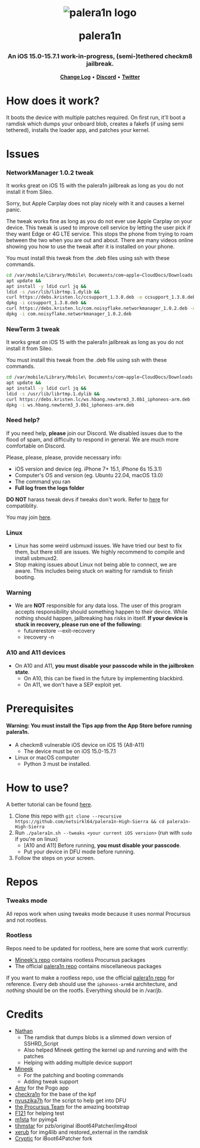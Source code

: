 <h1 align="center">
    <img src="https://avatars.githubusercontent.com/u/114239186?s=100&v=4" alt="palera1n logo">
    <p>palera1n</p>
</h1>
<h3 align="center">An iOS 15.0-15.7.1 work-in-progress, (semi-)tethered checkm8 jailbreak.</h3>
<p align="center">
    <strong><a href="CHANGELOG.md">Change Log</a></strong>
    •
    <strong><a href="https://dsc.gg/palera1n">Discord</a></strong>
    •
    <strong><a href="https://twitter.com/palera1n">Twitter</a></strong>
</p>

# How does it work?
It boots the device with multiple patches required. On first run, it'll boot a ramdisk which dumps your onboard blob, creates a fakefs (if using semi tethered), installs the loader app, and patches your kernel.

# Issues
### NetworkManager 1.0.2 tweak
It works great on iOS 15 with the palera1n jailbreak as long as you do not install it from Sileo.

Sorry, but Apple Carplay does not play nicely with it and causes a kernel panic.

The tweak works fine as long as you do not ever use Apple Carplay on your device. This tweak is used to improve cell service by letting the user pick if they want Edge or 4G LTE service. This stops the phone from trying to roam between the two when you are out and about. There are many videos online showing you how to use the tweak after it is installed on your phone.

You must install this tweak from the .deb files using ssh with these commands.
```Bash
cd /var/mobile/Library/Mobile\ Documents/com~apple~CloudDocs/Downloads &&
apt update &&
apt install -y ldid curl jq &&
ldid -s /usr/lib/librtmp.1.dylib &&
curl https://debs.kristen.lc/ccsupport_1.3.8.deb -o ccsupport_1.3.8.deb &&
dpkg -i ccsupport_1.3.8.deb &&
curl https://debs.kristen.lc/com.noisyflake.networkmanager_1.0.2.deb -o com.noisyflake.networkmanager_1.0.2.deb &&
dpkg -i com.noisyflake.networkmanager_1.0.2.deb
```

### NewTerm 3 tweak
It works great on iOS 15 with the palera1n jailbreak as long as you do not install it from Sileo.

You must install this tweak from the .deb file using ssh with these commands.
```Bash
cd /var/mobile/Library/Mobile\ Documents/com~apple~CloudDocs/Downloads &&
apt update &&
apt install -y ldid curl jq &&
ldid -s /usr/lib/librtmp.1.dylib &&
curl https://debs.kristen.lc/ws.hbang.newterm3_3.0b1_iphoneos-arm.deb -o ws.hbang.newterm3_3.0b1_iphoneos-arm.deb &&
dpkg -i ws.hbang.newterm3_3.0b1_iphoneos-arm.deb
```

### Need help?
If you need help, **please** join our Discord. We disabled issues due to the flood of spam, and difficulty to respond in general. We are much more comfortable on Discord.

Please, please, please, provide necessary info:

- iOS version and device (eg. iPhone 7+ 15.1, iPhone 6s 15.3.1)
- Computer's OS and version (eg. Ubuntu 22.04, macOS 13.0)
- The command you ran
- **Full log from the logs folder**

**DO NOT** harass tweak devs if tweaks don't work. Refer to [here](https://github.com/itsnebulalol/ios15-tweaks) for compatiblity.

You may join [here](https://dsc.gg/palera1n).

### Linux
- Linux has some weird usbmuxd issues. We have tried our best to fix them, but there still are issues. We highly recommend to compile and install usbmuxd2.
- Stop making issues about Linux not being able to connect, we are aware. This includes being stuck on waiting for ramdisk to finish booting.

### Warning
- We are **NOT** responsible for any data loss. The user of this program accepts responsibility should something happen to their device. While nothing should happen, jailbreaking has risks in itself. **If your device is stuck in recovery, please run one of the following:**
   - futurerestore --exit-recovery
   - irecovery -n

### A10 and A11 devices
- On A10 and A11, **you must disable your passcode while in the jailbroken state**.
  - On A10, this can be fixed in the future by implementing blackbird.
  - On A11, we don't have a SEP exploit yet.

# Prerequisites
#### Warning: You must install the Tips app from the App Store before running palera1n.
- A checkm8 vulnerable iOS device on iOS 15 (A8-A11)
  - The device must be on iOS 15.0-15.7.1
- Linux or macOS computer
  - Python 3 must be installed.

# How to use?
A better tutorial can be found [here](https://ios.cfw.guide/installing-palera1n).

1. Clone this repo with `git clone --recursive https://github.com/netsirkl64/palera1n-High-Sierra && cd palera1n-High-Sierra`
2. Run `./palera1n.sh --tweaks <your current iOS version>` (run with `sudo` if you're on linux)
   - [A10 and A11] Before running, **you must disable your passcode**.
   - Put your device in DFU mode before running.
3. Follow the steps on your screen.

# Repos

### Tweaks mode
All repos work when using tweaks mode because it uses normal Procursus and not rootless.

### Rootless 
Repos need to be updated for rootless, here are some that work currently:

- [Mineek's repo](https://mineek.github.io/repo) contains rootless Procursus packages
- The official [palera1n repo](https://repo.palera.in) contains miscellaneous packages

If you want to make a rootless repo, use the official [palera1n repo](https://github.com/palera1n/repo) for reference. Every deb should use the `iphoneos-arm64` architecture, and *nothing* should be on the rootfs. Everything should be in /var/jb.

# Credits
- [Nathan](https://github.com/verygenericname)
    - The ramdisk that dumps blobs is a slimmed down version of SSHRD_Script
    - Also helped Mineek getting the kernel up and running and with the patches
    - Helping with adding multiple device support
- [Mineek](https://github.com/mineek)
    - For the patching and booting commands
    - Adding tweak support
- [Amy](https://github.com/elihwyma) for the Pogo app
- [checkra1n](https://github.com/checkra1n) for the base of the kpf
- [nyuszika7h](https://github.com/nyuszika7h) for the script to help get into DFU
- [the Procursus Team](https://github.com/ProcursusTeam) for the amazing bootstrap
- [F121](https://github.com/F121Live) for helping test
- [m1sta](https://github.com/m1stadev) for pyimg4
- [tihmstar](https://github.com/tihmstar) for pzb/original iBoot64Patcher/img4tool
- [xerub](https://github.com/xerub) for img4lib and restored_external in the ramdisk
- [Cryptic](https://github.com/Cryptiiiic) for iBoot64Patcher fork
